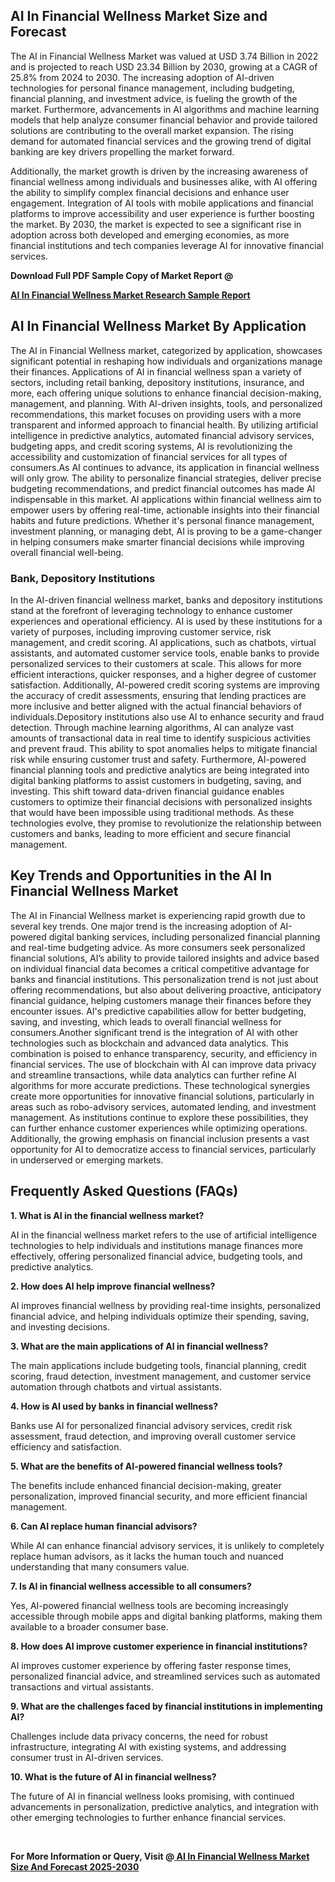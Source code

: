 <p><h2>AI In Financial Wellness Market Size and Forecast</h2><p>The AI in Financial Wellness Market was valued at USD 3.74 Billion in 2022 and is projected to reach USD 23.34 Billion by 2030, growing at a CAGR of 25.8% from 2024 to 2030. The increasing adoption of AI-driven technologies for personal finance management, including budgeting, financial planning, and investment advice, is fueling the growth of the market. Furthermore, advancements in AI algorithms and machine learning models that help analyze consumer financial behavior and provide tailored solutions are contributing to the overall market expansion. The rising demand for automated financial services and the growing trend of digital banking are key drivers propelling the market forward.</p><p>Additionally, the market growth is driven by the increasing awareness of financial wellness among individuals and businesses alike, with AI offering the ability to simplify complex financial decisions and enhance user engagement. Integration of AI tools with mobile applications and financial platforms to improve accessibility and user experience is further boosting the market. By 2030, the market is expected to see a significant rise in adoption across both developed and emerging economies, as more financial institutions and tech companies leverage AI for innovative financial services.</p></p><p><strong>Download Full PDF Sample Copy of Market Report @</strong></p><p><strong><a href="https://www.verifiedmarketreports.com/download-sample/?rid=885288&utm_source=Sites-google&utm_medium=265" target="_blank">AI In Financial Wellness Market&nbsp;Research Sample Report</a></strong></p><p> <h2>AI In Financial Wellness Market By Application</h2><p>The AI in Financial Wellness market, categorized by application, showcases significant potential in reshaping how individuals and organizations manage their finances. Applications of AI in financial wellness span a variety of sectors, including retail banking, depository institutions, insurance, and more, each offering unique solutions to enhance financial decision-making, management, and planning. With AI-driven insights, tools, and personalized recommendations, this market focuses on providing users with a more transparent and informed approach to financial health. By utilizing artificial intelligence in predictive analytics, automated financial advisory services, budgeting apps, and credit scoring systems, AI is revolutionizing the accessibility and customization of financial services for all types of consumers.As AI continues to advance, its application in financial wellness will only grow. The ability to personalize financial strategies, deliver precise budgeting recommendations, and predict financial outcomes has made AI indispensable in this market. AI applications within financial wellness aim to empower users by offering real-time, actionable insights into their financial habits and future predictions. Whether it's personal finance management, investment planning, or managing debt, AI is proving to be a game-changer in helping consumers make smarter financial decisions while improving overall financial well-being.</p><h3>Bank, Depository Institutions</h3><p>In the AI-driven financial wellness market, banks and depository institutions stand at the forefront of leveraging technology to enhance customer experiences and operational efficiency. AI is used by these institutions for a variety of purposes, including improving customer service, risk management, and credit scoring. AI applications, such as chatbots, virtual assistants, and automated customer service tools, enable banks to provide personalized services to their customers at scale. This allows for more efficient interactions, quicker responses, and a higher degree of customer satisfaction. Additionally, AI-powered credit scoring systems are improving the accuracy of credit assessments, ensuring that lending practices are more inclusive and better aligned with the actual financial behaviors of individuals.Depository institutions also use AI to enhance security and fraud detection. Through machine learning algorithms, AI can analyze vast amounts of transactional data in real time to identify suspicious activities and prevent fraud. This ability to spot anomalies helps to mitigate financial risk while ensuring customer trust and safety. Furthermore, AI-powered financial planning tools and predictive analytics are being integrated into digital banking platforms to assist customers in budgeting, saving, and investing. This shift toward data-driven financial guidance enables customers to optimize their financial decisions with personalized insights that would have been impossible using traditional methods. As these technologies evolve, they promise to revolutionize the relationship between customers and banks, leading to more efficient and secure financial management.</p><h2>Key Trends and Opportunities in the AI In Financial Wellness Market</h2><p>The AI in Financial Wellness market is experiencing rapid growth due to several key trends. One major trend is the increasing adoption of AI-powered digital banking services, including personalized financial planning and real-time budgeting advice. As more consumers seek personalized financial solutions, AI’s ability to provide tailored insights and advice based on individual financial data becomes a critical competitive advantage for banks and financial institutions. This personalization trend is not just about offering recommendations, but also about delivering proactive, anticipatory financial guidance, helping customers manage their finances before they encounter issues. AI's predictive capabilities allow for better budgeting, saving, and investing, which leads to overall financial wellness for consumers.Another significant trend is the integration of AI with other technologies such as blockchain and advanced data analytics. This combination is poised to enhance transparency, security, and efficiency in financial services. The use of blockchain with AI can improve data privacy and streamline transactions, while data analytics can further refine AI algorithms for more accurate predictions. These technological synergies create more opportunities for innovative financial solutions, particularly in areas such as robo-advisory services, automated lending, and investment management. As institutions continue to explore these possibilities, they can further enhance customer experiences while optimizing operations. Additionally, the growing emphasis on financial inclusion presents a vast opportunity for AI to democratize access to financial services, particularly in underserved or emerging markets.</p><h2>Frequently Asked Questions (FAQs)</h2><p><strong>1. What is AI in the financial wellness market?</strong></p><p>AI in the financial wellness market refers to the use of artificial intelligence technologies to help individuals and institutions manage finances more effectively, offering personalized financial advice, budgeting tools, and predictive analytics.</p><p><strong>2. How does AI help improve financial wellness?</strong></p><p>AI improves financial wellness by providing real-time insights, personalized financial advice, and helping individuals optimize their spending, saving, and investing decisions.</p><p><strong>3. What are the main applications of AI in financial wellness?</strong></p><p>The main applications include budgeting tools, financial planning, credit scoring, fraud detection, investment management, and customer service automation through chatbots and virtual assistants.</p><p><strong>4. How is AI used by banks in financial wellness?</strong></p><p>Banks use AI for personalized financial advisory services, credit risk assessment, fraud detection, and improving overall customer service efficiency and satisfaction.</p><p><strong>5. What are the benefits of AI-powered financial wellness tools?</strong></p><p>The benefits include enhanced financial decision-making, greater personalization, improved financial security, and more efficient financial management.</p><p><strong>6. Can AI replace human financial advisors?</strong></p><p>While AI can enhance financial advisory services, it is unlikely to completely replace human advisors, as it lacks the human touch and nuanced understanding that many consumers value.</p><p><strong>7. Is AI in financial wellness accessible to all consumers?</strong></p><p>Yes, AI-powered financial wellness tools are becoming increasingly accessible through mobile apps and digital banking platforms, making them available to a broader consumer base.</p><p><strong>8. How does AI improve customer experience in financial institutions?</strong></p><p>AI improves customer experience by offering faster response times, personalized financial advice, and streamlined services such as automated transactions and virtual assistants.</p><p><strong>9. What are the challenges faced by financial institutions in implementing AI?</strong></p><p>Challenges include data privacy concerns, the need for robust infrastructure, integrating AI with existing systems, and addressing consumer trust in AI-driven services.</p><p><strong>10. What is the future of AI in financial wellness?</strong></p><p>The future of AI in financial wellness looks promising, with continued advancements in personalization, predictive analytics, and integration with other emerging technologies to further enhance financial services.</p><strong><br /> </strong></p><p><strong>For More Information or Query, Visit @<a title=" AI In Financial Wellness Market Size And Forecast 2025-2030" href="https://www.verifiedmarketreports.com/product/ai-in-financial-wellness-market/" target="_blank"> AI In Financial Wellness Market Size And Forecast 2025-2030</a></strong></p><p>&nbsp;</p>
